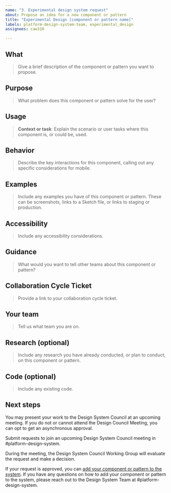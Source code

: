 ```yaml
---
name: "3. Experimental design system request"
about: Propose an idea for a new component or pattern
title: "Experimental Design [component or pattern name]"
labels: platform-design-system-team, experimental_design
assignees: caw310

---
```


## What

> Give a brief description of the component or pattern you want to propose.

## Purpose

> What problem does this component or pattern solve for the user?

## Usage

> **Context or task**: Explain the scenario or user tasks where this component is, or could be, used.

## Behavior

> Describe the key interactions for this component, calling out any specific considerations for mobile.

## Examples

> Include any examples you have of this component or pattern. These can be screenshots, links to a Sketch file, or links to staging or production.

## Accessibility

> Include any accessibility considerations.

## Guidance

> What would you want to tell other teams about this component or pattern?

## Collaboration Cycle Ticket

> Provide a link to your collaboration cycle ticket. 


## Your team

> Tell us what team you are on. 

## Research (optional)

> Include any research you have already conducted, or plan to conduct, on this component or pattern.

## Code (optional)

> Include any existing code.

## Next steps

You may present your work to the Design System Council at an upcoming meeting. If you do not or cannot attend the Design Council Meeting, you can opt to get an asynchronous approval.

Submit requests to join an upcoming Design System Council meeting in #platform-design-system.  

During the meeting, the Design System Council Working Group will evaluate the request and make a decision.

If your request is approved, you can [add your component or pattern to the system](https://design.va.gov/about/contributing-to-the-design-system/add-a-component-or-pattern-once-approved). If you have any questions on how to add your component or pattern to the system, please reach out to the Design System Team at #platform-design-system.
